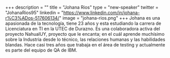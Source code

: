 +++
description = ""
title = "Johana Rios"
type = "new-speaker"
twitter = "JohanaRios95"
linkedin = "https://www.linkedin.com/in/johana-r%C3%ADos-517606134/"
image = "johana-rios.png"
+++
Johana es una apasionada de la tecnología, tiene 23 años y esta estudiando la carrera de Licenciatura en TI en la UTEC de Durazno.
Es una colaboradora activa del proyecto NahualUY, proyecto que le encanta; en el cuál aprende muchísimo sobre la Industria desde lo técnico, las relaciones humanas y las habilidades blandas. 
Hace casi tres años que trabaja en el área de testing y actualmente es parte del equipo de QA de IBM.